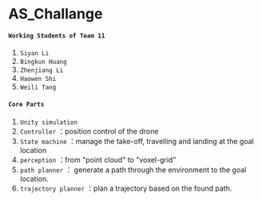# AS_Challange

 #### `Working Students of Team 11`
1.  `Siyan Li`
2.  `Bingkun Huang`
3.  `Zhenjiang Li`
4.  `Haowen Shi`
5.  `Weili Tang`


#### `Core Parts`

1. `Unity simulation`
2. `Controller`     ：position control of the drone
3. `State machine`  ：manage the take-off, travelling and landing at the goal location
4. `perception`     ：from "point cloud" to "voxel-grid"
5. `path planner`   ： generate a path through the environment to the goal location.
6. `trajectory planner` ：plan a trajectory based on the found path.
